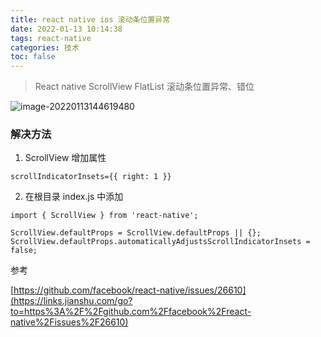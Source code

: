 ```yaml
---
title: react native ios 滚动条位置异常
date: 2022-01-13 10:14:38
tags: react-native
categories: 技术
toc: false
---
```


> React native ScrollView FlatList 滚动条位置异常、错位

![image-20220113144619480](https://cdn.jsdelivr.net/gh/LiuIos/picBed/image-20220113144619480.png)

### 解决方法

1. ScrollView 增加属性

```
scrollIndicatorInsets={{ right: 1 }}
```

2. 在根目录 index.js 中添加

```
import { ScrollView } from 'react-native';

ScrollView.defaultProps = ScrollView.defaultProps || {};
ScrollView.defaultProps.automaticallyAdjustsScrollIndicatorInsets = false;
```

参考

[https://github.com/facebook/react-native/issues/26610](https://links.jianshu.com/go?to=https%3A%2F%2Fgithub.com%2Ffacebook%2Freact-native%2Fissues%2F26610)
